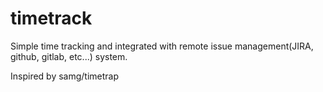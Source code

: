 # timetrack
Simple time tracking and integrated with remote issue management(JIRA, github, gitlab, etc...) system.

Inspired by samg/timetrap
